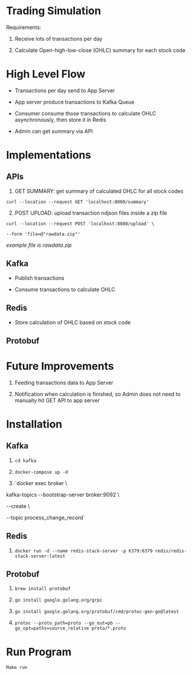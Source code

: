 
# Trading Simulation

  

Requirements:

1. Receive lots of transactions per day

2. Calculate Open-high-low-close (OHLC) summary for each stock code

  

# High Level Flow

- Transactions per day send to App Server

- App server produce transactions to Kafka Queue

- Consumer consume those transactions to calculate OHLC asynchronously, then store it in Redis

- Admin can get summary via API

  

# Implementations

## APIs

1. GET SUMMARY: get summary of calculated OHLC for all stock codes

```
curl --location --request GET 'localhost:8080/summary'
```

2. POST UPLOAD: upload transaction ndjson files inside a zip file

```
curl --location --request POST 'localhost:8080/upload' \

--form 'file=@"rawdata.zip"'
```

*example file is rawdata.zip*

## Kafka

- Publish transactions

- Consume transactions to calculate OHLC

  

## Redis

- Store calculation of OHLC based on stock code

  

## Protobuf

  

# Future Improvements

1. Feeding transactions data to App Server

2. Notification when calculation is finished, so Admin does not need to manually hit GET API to app server

  

# Installation

  

## Kafka

1. `cd kafka`

2. `docker-compose up -d`

3. `docker exec broker \

kafka-topics --bootstrap-server broker:9092 \

--create \

--topic process_change_record`

  

## Redis

1. `docker run -d --name redis-stack-server -p 6379:6379 redis/redis-stack-server:latest`

  

## Protobuf

1. `brew install protobuf`

2. `go install google.golang.org/grpc`

3. `go install google.golang.org/protobuf/cmd/protoc-gen-go@latest`

4. `protoc --proto_path=proto --go_out=pb --go_opt=paths=source_relative proto/*.proto`

  

# Run Program
`Make run`